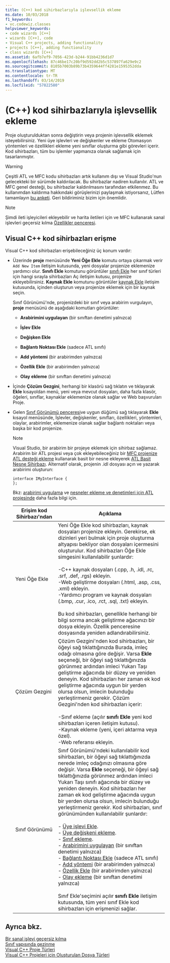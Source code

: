 ```yaml
---
title: (C++) kod sihirbazlarıyla işlevsellik ekleme
ms.date: 10/03/2018
f1_keywords:
- vc.codewiz.classes
helpviewer_keywords:
- code wizards [C++]
- wizards [C++], code
- Visual C++ projects, adding functionality
- projects [C++], adding functionality
- class wizards [C++]
ms.assetid: 6afb7ef9-7056-423d-b244-91bb4236d1d7
ms.openlocfilehash: 87c46be17c20bf9d592dd2b5c537897fa629e9c2
ms.sourcegitcommit: 8105b7003b89b73b4359644ff4281e1595352dda
ms.translationtype: MT
ms.contentlocale: tr-TR
ms.lasthandoff: 03/14/2019
ms.locfileid: "57822580"
---
```

# <a name="adding-functionality-with-code-wizards-c"></a>(C++) kod sihirbazlarıyla işlevsellik ekleme

Proje oluşturulduktan sonra değiştirin veya projenin işlevsellik eklemek isteyebilirsiniz. Yeni üye işlevleri ve değişkenler ve ekleme Otomasyon yöntemleri ve özellikleri ekleme yeni sınıflar oluşturma gibi görevleri içerir. Kod sihirbazları, tüm bu işlemler yapmanıza olanak sağlamak için tasarlanmıştır.

> [!WARNING]
> Çeşitli ATL ve MFC kodu sihirbazları artık kullanım dışı ve Visual Studio'nun gelecekteki bir sürümde kaldırılacak. Bu sihirbazlar nadiren kullanılır. ATL ve MFC genel desteği, bu sihirbazlar kaldırılmasını tarafından etkilenmez. Bu kullanımdan kaldırma hakkındaki görüşlerinizi paylaşmak istiyorsanız, Lütfen tamamlayın [bu anketi](https://www.surveymonkey.com/r/QDWKKCN). Geri bildiriminiz bizim için önemlidir.

> [!NOTE]
>  Şimdi ileti işleyicileri ekleyebilir ve harita iletileri için ve MFC kullanarak sanal işlevleri geçersiz kılma [Özellikler penceresi](/visualstudio/ide/reference/properties-window).

## <a name="accessing-visual-c-code-wizards"></a>Visual C++ kod sihirbazları erişme

Visual C++ kod sihirbazları erişebileceğiniz üç konum vardır:

- Üzerinde **proje** menüsünde **Yeni Öğe Ekle** komutu ortaya çıkarmak verir `Add New Item` iletişim kutusunda, yeni dosyalar projenize eklemenize yardımcı olur. **Sınıfı Ekle** komutunu görüntüler [sınıfı Ekle](../ide/add-class-dialog-box.md) her sınıf türleri için hangi sırayla sihirbazları Aç iletişim kutusu, projenize ekleyebilirsiniz. **Kaynak Ekle** komutunu görüntüler [kaynak Ekle](../windows/add-resource-dialog-box.md) iletişim kutusunda, içinden oluşturun veya projenize eklemek için bir kaynak seçin.

   Sınıf Görünümü'nde, projenizdeki bir sınıf veya arabirim vurgulayın, **proje** menüsünü de aşağıdaki komutları görüntüler:

   - **Arabirimini uygulayan** (bir sınıftan denetimi yalnızca)

   - **İşlev Ekle**

   - **Değişken Ekle**

   - **Bağlantı Noktası Ekle** (sadece ATL sınıfı)

   - **Add yöntemi** (bir arabirimden yalnızca)

   - **Özellik Ekle** (bir arabirimden yalnızca)

   - **Olay ekleme** (bir sınıftan denetimi yalnızca)

- İçinde **Çözüm Gezgini**, herhangi bir klasörü sağ tıklatın ve tıklayarak **Ekle** kısayoldan menü, yeni veya mevcut dosyaları, daha fazla klasör, öğeleri, sınıflar, kaynaklar eklemenize olanak sağlar ve Web başvuruları Proje.

- Gelen [Sınıf Görünümü penceresi](/visualstudio/ide/viewing-the-structure-of-code)ve uygun düğümü sağ tıklayarak **Ekle** kısayol menüsünde, İşlevler, değişkenler, sınıfları, özellikleri, yöntemleri, olaylar, arabirimler, eklemenize olanak sağlar bağlantı noktaları veya başka bir kod projenize.

   > [!NOTE]
   > Visual Studio, bir arabirim bir projeye eklemek için sihirbaz sağlamaz. Arabirim bir ATL projesi veya çok ekleyebileceğiniz bir [MFC projenize ATL desteği ekleme](../mfc/reference/adding-atl-support-to-your-mfc-project.md) kullanarak basit bir nesne ekleyerek [ATL Basit Nesne Sihirbazı](../atl/reference/atl-simple-object-wizard.md). Alternatif olarak, projenin .idl dosyası açın ve yazarak arabirimi oluşturun:

    ```IDL
    interface IMyInterface {
    };
    ```

   Bkz: [arabirimi uygulama](../ide/implementing-an-interface-visual-cpp.md) ve [nesneler ekleme ve denetimleri için ATL projesinde](../atl/reference/adding-objects-and-controls-to-an-atl-project.md) daha fazla bilgi için.

   |Erişim kod Sihirbazı'ndan|Açıklama|
   |-----------------------------|-----------------|
   |Yeni Öğe Ekle|Yeni Öğe Ekle kod sihirbazları, kaynak dosyaları projenize ekleyin. Gerekirse, ek dizinleri yeri bulmak için proje oluşturma altyapısı bekliyor olan dosyaları içermesini oluşturulur. Kod sihirbazları Öğe Ekle simgesini kullanılabilir şunlardır:<br /><br />-C++ kaynak dosyaları (.cpp, .h, .idl, .rc, .srf, .def, .rgs) ekleyin.<br />-Web geliştirme dosyaları (.html, .asp, .css, .xml) ekleyin.<br />-Yardımcı program ve kaynak dosyaları (.bmp, .cur, .ico, .rct, .sql, .txt) ekleyin.<br /><br />Bu kod sihirbazları, genellikle herhangi bir bilgi sorma ancak geliştirme ağacınızı bir dosya ekleyin. Özellik penceresine dosyasında yeniden adlandırabilirsiniz.|
   |Çözüm Gezgini|Çözüm Gezgini'nden kod sihirbazları, bir öğeyi sağ tıklattığınızda Burada, imleç odağı olmasına göre değişir. Varsa **Ekle** seçeneği, bir öğeyi sağ tıklattığınızda görünmez ardından imleci Yukarı Taşı geliştirme ağacında bir düzey ve yeniden deneyin. Kod sihirbazları her zaman ek kod geliştirme ağacında uygun bir yerden olursa olsun, imlecin bulunduğu yerleştirmeniz gerekir. Çözüm Gezgini'nden kod sihirbazları içerir:<br /><br />-Sınıf ekleme (açılır **sınıfı Ekle** yeni kod sihirbazları içeren iletişim kutusu).<br />-Kaynak ekleme (yeni, içeri aktarma veya özel).<br />-Web referansı ekleyin.|
   |Sınıf Görünümü|Sınıf Görünümü'ndeki kullanılabilir kod sihirbazları, bir öğeyi sağ tıklattığınızda nerede imleç odağınızı olmasına göre değişir. Varsa **Ekle** seçeneği, bir öğeyi sağ tıklattığınızda görünmez ardından imleci Yukarı Taşı sınıfı ağacında bir düzey ve yeniden deneyin. Kod sihirbazları her zaman ek kod geliştirme ağacında uygun bir yerden olursa olsun, imlecin bulunduğu yerleştirmeniz gerekir. Kod sihirbazları, sınıf görünümünden kullanılabilir şunlardır:<br /><br />- [Üye işlevi Ekle](../ide/adding-a-member-function-visual-cpp.md).<br />- [Üye değişkeni ekleme](../ide/adding-a-member-variable-visual-cpp.md).<br />- [Sınıf ekleme](../ide/adding-a-class-visual-cpp.md).<br />- [Arabirimini uygulayan](../ide/implement-interface-wizard.md) (bir sınıftan denetimi yalnızca)<br />- [Bağlantı Noktası Ekle](../ide/implement-connection-point-wizard.md) (sadece ATL sınıfı)<br />- [Add yöntemi](../ide/add-method-wizard.md) (bir arabirimden yalnızca)<br />- [Özellik Ekle](../ide/names-add-property-wizard.md) (bir arabirimden yalnızca)<br />- [Olay ekleme](../ide/add-event-wizard.md) (bir sınıftan denetimi yalnızca)<br /><br />Sınıf Ekle'seçimini açılır **sınıfı Ekle** iletişim kutusunda, tüm yeni sınıf Ekle kod sihirbazları için erişmenizi sağlar.|

## <a name="see-also"></a>Ayrıca bkz.

[Bir sanal işlevi geçersiz kılma](../ide/overriding-a-virtual-function-visual-cpp.md)<br>
[Sınıf yapısında gezinme](../ide/navigating-the-class-structure-visual-cpp.md)<br>
[Visual C++ Proje Türleri](../build/reference/visual-cpp-project-types.md)<br>
[Visual C++ Projeleri için Oluşturulan Dosya Türleri](../build/reference/file-types-created-for-visual-cpp-projects.md)
